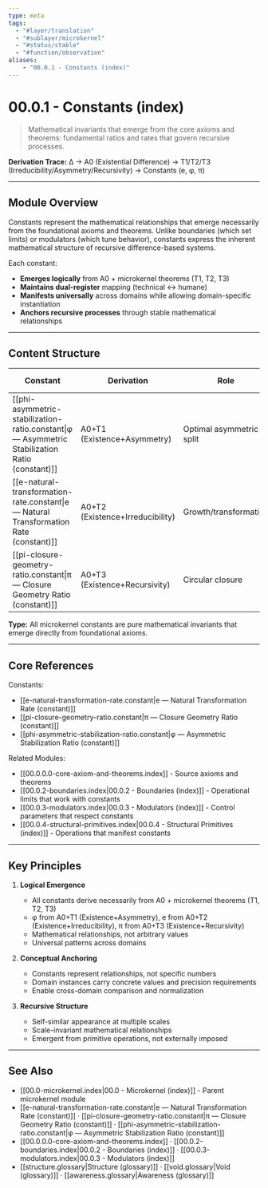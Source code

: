 ```yaml
---
type: meta
tags:
  - "#layer/translation"
  - "#sublayer/microkernel"
  - "#status/stable"
  - "#function/observation"
aliases: 
    - "00.0.1 - Constants (index)"
---
```


# 00.0.1 - Constants (index)

> Mathematical invariants that emerge from the core axioms and theorems: fundamental ratios and rates that govern recursive processes.

**Derivation Trace:** ∆ → A0 (Existential Difference) → T1/T2/T3 (Irreducibility/Asymmetry/Recursivity) → Constants (e, φ, π)

---

## Module Overview

Constants represent the mathematical relationships that emerge necessarily from the foundational axioms and theorems. Unlike boundaries (which set limits) or modulators (which tune behavior), constants express the inherent mathematical structure of recursive difference-based systems.

Each constant:
- **Emerges logically** from A0 + microkernel theorems (T1, T2, T3)
- **Maintains dual-register** mapping (technical ↔ humane)
- **Manifests universally** across domains while allowing domain-specific instantiation
- **Anchors recursive processes** through stable mathematical relationships

---

## Content Structure

| Constant | Derivation | Role | Mathematical Form |
|----------|------------|------|------------------|
| [[phi-asymmetric-stabilization-ratio.constant\|φ — Asymmetric Stabilization Ratio (constant)]] | A0+T1 (Existence+Asymmetry) | Optimal asymmetric split | $φ = \frac{1+\sqrt{5}}{2}$ |
| [[e-natural-transformation-rate.constant\|e — Natural Transformation Rate (constant)]] | A0+T2 (Existence+Irreducibility) | Growth/transformation | $e = \lim_{n \to \infty}(1 + \frac{1}{n})^n$ |
| [[pi-closure-geometry-ratio.constant\|π — Closure Geometry Ratio (constant)]] | A0+T3 (Existence+Recursivity) | Circular closure | $π = \frac{C}{d}$ |

**Type:** All microkernel constants are pure mathematical invariants that emerge directly from foundational axioms.

---

## Core References

Constants:
- [[e-natural-transformation-rate.constant|e — Natural Transformation Rate (constant)]]
- [[pi-closure-geometry-ratio.constant|π — Closure Geometry Ratio (constant)]]
- [[phi-asymmetric-stabilization-ratio.constant|φ — Asymmetric Stabilization Ratio (constant)]]

Related Modules:
- [[00.0.0.0-core-axiom-and-theorems.index]] - Source axioms and theorems
- [[00.0.2-boundaries.index|00.0.2 - Boundaries (index)]] - Operational limits that work with constants
- [[00.0.3-modulators.index|00.0.3 - Modulators (index)]] - Control parameters that respect constants
- [[00.0.4-structural-primitives.index|00.0.4 - Structural Primitives (index)]] - Operations that manifest constants

---

## Key Principles

1. **Logical Emergence**
   - All constants derive necessarily from A0 + microkernel theorems (T1, T2, T3)
   - φ from A0+T1 (Existence+Asymmetry), e from A0+T2 (Existence+Irreducibility), π from A0+T3 (Existence+Recursivity)
   - Mathematical relationships, not arbitrary values
   - Universal patterns across domains

2. **Conceptual Anchoring**
   - Constants represent relationships, not specific numbers
   - Domain instances carry concrete values and precision requirements
   - Enable cross-domain comparison and normalization

3. **Recursive Structure**
   - Self-similar appearance at multiple scales
   - Scale-invariant mathematical relationships
   - Emergent from primitive operations, not externally imposed

---

## See Also

- [[00.0-microkernel.index|00.0 - Microkernel (index)]] - Parent microkernel module
- [[e-natural-transformation-rate.constant|e — Natural Transformation Rate (constant)]] · [[pi-closure-geometry-ratio.constant|π — Closure Geometry Ratio (constant)]] · [[phi-asymmetric-stabilization-ratio.constant|φ — Asymmetric Stabilization Ratio (constant)]]
- [[00.0.0.0-core-axiom-and-theorems.index]] · [[00.0.2-boundaries.index|00.0.2 - Boundaries (index)]] · [[00.0.3-modulators.index|00.0.3 - Modulators (index)]]
- [[structure.glossary|Structure (glossary)]] · [[void.glossary|Void (glossary)]] · [[awareness.glossary|Awareness (glossary)]]
